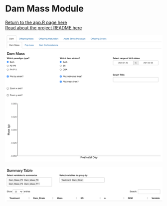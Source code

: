 # Dam Mass Module
[Return to the app.R page here](../appR.md)  
[Read about the project README here](../../README.md)

![dam mass module image](../../images/LBN_damMassImage.png)

![dam mass summary module image](../../images/LBN_damMassSumImage.png)